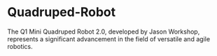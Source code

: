 # Quadruped-Robot
The Q1 Mini Quadruped Robot 2.0, developed by Jason  Workshop, represents a significant advancement in the field of versatile  and agile robotics. 
